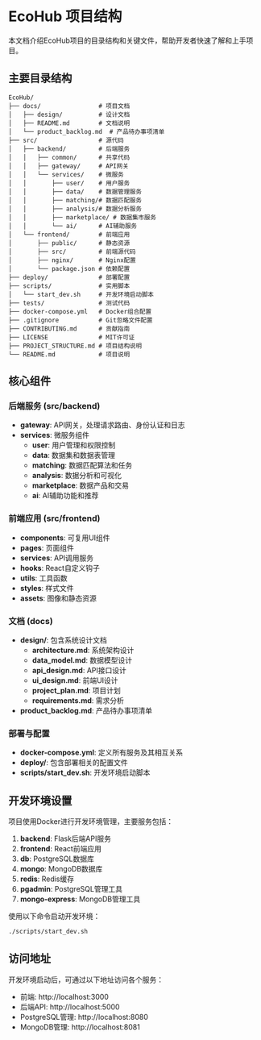 # EcoHub 项目结构

本文档介绍EcoHub项目的目录结构和关键文件，帮助开发者快速了解和上手项目。

## 主要目录结构

```
EcoHub/
├── docs/                # 项目文档
│   ├── design/          # 设计文档
│   ├── README.md        # 文档说明
│   └── product_backlog.md  # 产品待办事项清单
├── src/                 # 源代码
│   ├── backend/         # 后端服务
│   │   ├── common/      # 共享代码
│   │   ├── gateway/     # API网关
│   │   └── services/    # 微服务
│   │       ├── user/    # 用户服务
│   │       ├── data/    # 数据管理服务
│   │       ├── matching/# 数据匹配服务
│   │       ├── analysis/# 数据分析服务
│   │       ├── marketplace/ # 数据集市服务
│   │       └── ai/      # AI辅助服务
│   └── frontend/        # 前端应用
│       ├── public/      # 静态资源
│       ├── src/         # 前端源代码
│       ├── nginx/       # Nginx配置
│       └── package.json # 依赖配置
├── deploy/              # 部署配置
├── scripts/             # 实用脚本
│   └── start_dev.sh     # 开发环境启动脚本
├── tests/               # 测试代码
├── docker-compose.yml   # Docker组合配置
├── .gitignore           # Git忽略文件配置
├── CONTRIBUTING.md      # 贡献指南
├── LICENSE              # MIT许可证
├── PROJECT_STRUCTURE.md # 项目结构说明
└── README.md            # 项目说明
```

## 核心组件

### 后端服务 (src/backend)

- **gateway**: API网关，处理请求路由、身份认证和日志
- **services**: 微服务组件
  - **user**: 用户管理和权限控制
  - **data**: 数据集和数据表管理
  - **matching**: 数据匹配算法和任务
  - **analysis**: 数据分析和可视化
  - **marketplace**: 数据产品和交易
  - **ai**: AI辅助功能和推荐

### 前端应用 (src/frontend)

- **components**: 可复用UI组件
- **pages**: 页面组件
- **services**: API调用服务
- **hooks**: React自定义钩子
- **utils**: 工具函数
- **styles**: 样式文件
- **assets**: 图像和静态资源

### 文档 (docs)

- **design/**: 包含系统设计文档
  - **architecture.md**: 系统架构设计
  - **data_model.md**: 数据模型设计
  - **api_design.md**: API接口设计
  - **ui_design.md**: 前端UI设计
  - **project_plan.md**: 项目计划
  - **requirements.md**: 需求分析
- **product_backlog.md**: 产品待办事项清单

### 部署与配置

- **docker-compose.yml**: 定义所有服务及其相互关系
- **deploy/**: 包含部署相关的配置文件
- **scripts/start_dev.sh**: 开发环境启动脚本

## 开发环境设置

项目使用Docker进行开发环境管理，主要服务包括：

1. **backend**: Flask后端API服务
2. **frontend**: React前端应用
3. **db**: PostgreSQL数据库
4. **mongo**: MongoDB数据库
5. **redis**: Redis缓存
6. **pgadmin**: PostgreSQL管理工具
7. **mongo-express**: MongoDB管理工具

使用以下命令启动开发环境：

```bash
./scripts/start_dev.sh
```

## 访问地址

开发环境启动后，可通过以下地址访问各个服务：

- 前端: http://localhost:3000
- 后端API: http://localhost:5000
- PostgreSQL管理: http://localhost:8080
- MongoDB管理: http://localhost:8081 